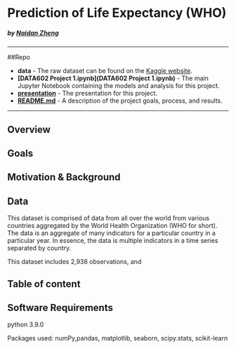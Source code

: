 # Prediction of Life Expectancy (WHO)

#####    by <b>[Naidan Zheng](https://github.com/bobbyiestofjos)</b>

---

##Repo
- <b>data</b> - The raw dataset can be found on the [Kaggle website](https://www.kaggle.com/augustus0498/life-expectancy-who). 
- <b>[DATA602 Project 1.ipynb](DATA602 Project 1.ipynb)</b> - The main Jupyter Notebook containing the models and analysis for this project.
- <b>[presentation](presentation.pdf)</b> - The presentation for this project.
- <b>[README.md](README.md)</b> - A description of the project goals, process, and results.

---

## Overview


## Goals

## Motivation & Background

## Data
This dataset is comprised of data from all over the world from various countries aggregated by the World Health Organization (WHO for short). The data is an aggregate of many indicators for a particular country in a particular year. In essence, the data is multiple indicators in a time series separated by country. 

This dataset includes 2,938 observations, and 

## Table of content

## Software Requirements
python 3.9.0

Packages used: numPy,pandas, matplotlib, seaborn, scipy.stats, scikit-learn
